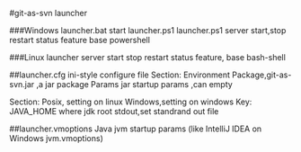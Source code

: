 #git-as-svn launcher 


###Windows
launcher.bat start launcher.ps1
launcher.ps1 server start,stop restart status feature base powershell

###Linux
launcher server start stop restart status feature, base bash-shell



##launcher.cfg
ini-style configure file
Section: 
Environment 
Package,git-as-svn.jar ,a jar package
Params jar startup params ,can empty

Section:
Posix, setting on linux
Windows,setting on windows
Key: JAVA_HOME where jdk root
stdout,set standrand out file

##launcher.vmoptions
Java jvm startup params (like IntelliJ IDEA on Windows jvm.vmoptions)




